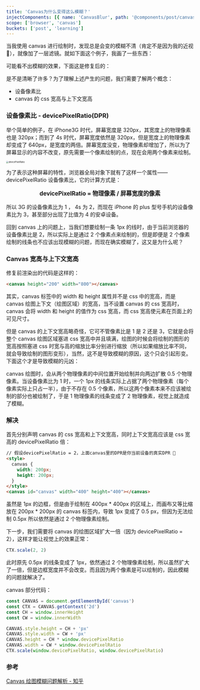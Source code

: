 ```yaml
---
title: 'Canvas为什么变得这么模糊？'
injectComponents: [{ name: 'CanvasBlur', path: '@components/post/canvas_blur.vue' }]
scope: ['browser', 'canvas']
buckets: ['post', 'learning']
---
```


当我使用 canvas 进行绘制时，发现总是会变的模糊不清（肯定不是因为我的近视 🤣），就像加了一层滤镜。就如下面这个例子，我画了一些东西：

<CanvasBlur/>

可能看不出模糊的效果，下面这是修复后的：

<CanvasBlur fixed/>

是不是清晰了许多？为了理解上述产生的问题，我们需要了解两个概念：

- 设备像素比
- canvas 的 css 宽高与上下文宽高

### 设备像素比 - devicePixelRatio(DPR)

举个简单的例子，在 iPhone3G 时代，屏幕宽度是 320px，其宽度上的物理像素也是 320px；而到了 4s 时代，屏幕宽度依然是 320px，但是宽度上的物理像素却变成了 640px，是宽度的两倍。屏幕宽度没变，物理像素却增加了，所以为了屏幕显示的内容不改变，原先需要一个像素绘制的点，现在会用两个像素来绘制。

<img src="https://res.zrain.fun/images/2022/04/New%20Page-08388adc8c5e2751827a91cfe4ec80ab.png" alt="devicePixelRatio" style="zoom:40%;" />

为了表示这种屏幕的特性，浏览器全局对象下就有了这样一个属性——devicePixelRatio 设备像素比，它的计算方式是：

<p style="text-align:center;font-size:1.1em;font-weight:bold">devicePixelRatio = 物理像素 / 屏幕宽度的像素</p>

所以 3G 的设备像素比为 1 ， 4s 为 2，而现在 iPhone 的 plus 型号手机的设备像素比为 3，甚至部分出现了比值为 4 的安卓设备。

回到 canvas 上的问题上，当我们想要绘制一条 1px 的线时，由于当前浏览器的设备像素比是 2，所以实际上是通过 2 个像素点来绘制的，但是即便是 2 个像素绘制的线条也不应该出现模糊的问题，而现在确实模糊了，这又是为什么呢？

### Canvas 宽高与上下文宽高

修复前渲染出的代码是这样的：

```html
<canvas height="200" width="800"></canvas>
```

其实，canvas 标签中的 width 和 height 属性并不是 css 中的宽高，而是 canvas 绘图上下文（绘图区域）的宽高，当不设置 canvas 的 css 宽高时，canvas 会将 width 和 height 的值作为 css 宽高，而 css 宽高使元素在页面上的可见尺寸。

但是 canvas 的上下文宽高略奇怪，它可不管像素比是 1 是 2 还是 3，它就是会将整个 canvas 绘图区域塞进 css 宽高中并且填满，绘图的时候会将绘制的图形的宽高按照塞进 css 时宽与高的缩放比率分别进行缩放（所以如果缩放比率不同，就会导致绘制的图形变形），当然，这不是导致模糊的原因，这个只会引起形变。下面这个才是导致模糊的元凶：

canvas 绘图时，会从两个物理像素的中间位置开始绘制并向两边扩散 0.5 个物理像素。当设备像素比为 1 时，一个 1px 的线条实际上占据了两个物理像素（每个像素实际上只占一半），由于不存在 0.5 个像素，所以这两个像素本来不应该被绘制的部分也被绘制了，于是 1 物理像素的线条变成了 2 物理像素，视觉上就造成了模糊。

### 解决

首先分别声明 canvas 的 css 宽高和上下文宽高，同时上下文宽高应该是 css 宽高的 devicePixelRatio 倍：

```html
// 假设devicePixelRatio = 2，上面canvas里的DPR是你当前设备的真实DPR 🙌
<style>
  canvas {
    width: 200px;
    height: 200px;
  }
</style>
<canvas id="canvas" width="400" height="400"></canvas>
```

虽然是 1px 的边框，但是由于绘制在 400px \* 400px 的区域上，而画布又等比缩放在 200px \* 200px 的 canvas 标签内，导致 1px 变成了 0.5 px，但因为无法绘制 0.5px 所以依然是通过 2 个物理像素绘制。

下一步，我们需要将 canvas 的绘图区域扩大一倍（因为 devicePixelRatio = 2），这样才能让视觉上的效果正常：

```javascript
CTX.scale(2, 2)
```

此时原先 0.5px 的线条变成了 1px，依然通过 2 个物理像素绘制，所以虽然扩大了一倍，但是边框宽度并不会改变。而且因为两个像素是可以绘制的，因此模糊 的问题就解决了。

canvas 部分代码：

```javascript
const CANVAS = document.getElementById('canvas')
const CTX = CANVAS.getContext('2d')
const CH = window.innerHeight
const CW = window.innerWidth

CANVAS.style.height = CH + 'px'
CANVAS.style.width = CW + 'px'
CANVAS.height = CH * window.devicePixelRatio
CANVAS.width = CW * window.devicePixelRatio
CTX.scale(window.devicePixelRatio, window.devicePixelRatio)
```

### 参考

[Canvas 绘图模糊问题解析 - 知乎](https://zhuanlan.zhihu.com/p/31426945)
